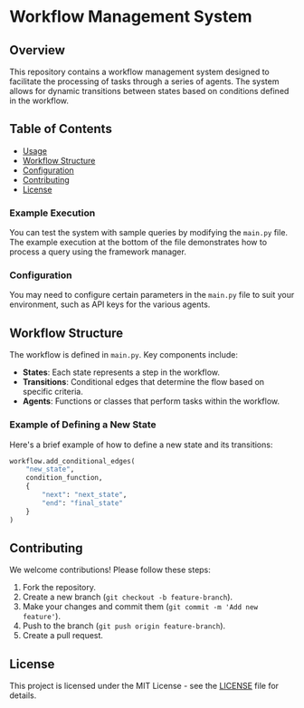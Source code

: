 # Workflow Management System

## Overview
This repository contains a workflow management system designed to facilitate the processing of tasks through a series of agents. The system allows for dynamic transitions between states based on conditions defined in the workflow.

## Table of Contents
- [Usage](#usage)
- [Workflow Structure](#workflow-structure)
- [Configuration](#configuration)
- [Contributing](#contributing)
- [License](#license)

### Example Execution
You can test the system with sample queries by modifying the `main.py` file. The example execution at the bottom of the file demonstrates how to process a query using the framework manager.

### Configuration
You may need to configure certain parameters in the `main.py` file to suit your environment, such as API keys for the various agents.

## Workflow Structure
The workflow is defined in `main.py`. Key components include:

- **States**: Each state represents a step in the workflow.
- **Transitions**: Conditional edges that determine the flow based on specific criteria.
- **Agents**: Functions or classes that perform tasks within the workflow.

### Example of Defining a New State
Here's a brief example of how to define a new state and its transitions:
```python
workflow.add_conditional_edges(
    "new_state",
    condition_function,
    {
        "next": "next_state",
        "end": "final_state"
    }
)
```

## Contributing
We welcome contributions! Please follow these steps:

1. Fork the repository.
2. Create a new branch (`git checkout -b feature-branch`).
3. Make your changes and commit them (`git commit -m 'Add new feature'`).
4. Push to the branch (`git push origin feature-branch`).
5. Create a pull request.

## License
This project is licensed under the MIT License - see the [LICENSE](LICENSE) file for details.

